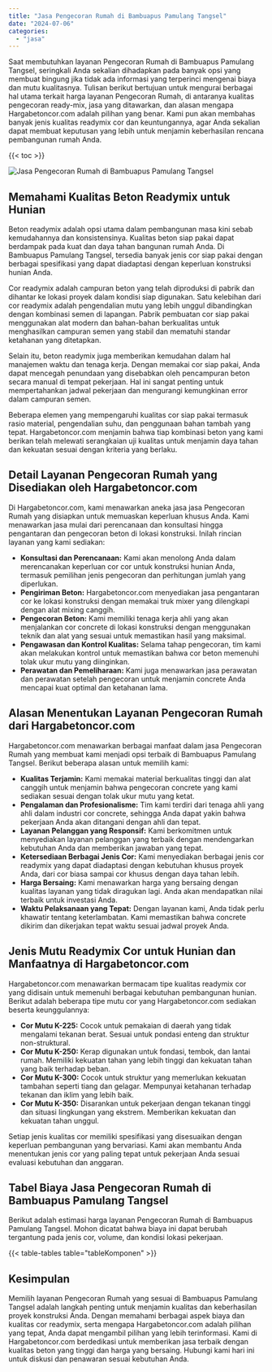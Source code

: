 ```yaml
---
title: "Jasa Pengecoran Rumah di Bambuapus Pamulang Tangsel"
date: "2024-07-06"
categories: 
  - "jasa"
---
```



Saat membutuhkan layanan Pengecoran Rumah di Bambuapus Pamulang Tangsel, seringkali Anda sekalian dihadapkan pada banyak opsi yang membuat bingung jika tidak ada informasi yang terperinci mengenai biaya dan mutu kualitasnya. Tulisan berikut bertujuan untuk mengurai berbagai hal utama terkait harga layanan Pengecoran Rumah, di antaranya kualitas pengecoran ready-mix, jasa yang ditawarkan, dan alasan mengapa Hargabetoncor.com adalah pilihan yang benar. Kami pun akan membahas banyak jenis kualitas readymix cor dan keuntungannya, agar Anda sekalian dapat membuat keputusan yang lebih untuk menjamin keberhasilan rencana pembangunan rumah Anda.

{{< toc >}}

![Jasa Pengecoran Rumah di Bambuapus Pamulang Tangsel](https://hargareadymixid.github.io/hbc/readymix-hbc%20(44).png)

## Memahami Kualitas Beton Readymix untuk Hunian

Beton readymix adalah opsi utama dalam pembangunan masa kini sebab kemudahannya dan konsistensinya. Kualitas beton siap pakai dapat berdampak pada kuat dan daya tahan bangunan rumah Anda. Di Bambuapus Pamulang Tangsel, tersedia banyak jenis cor siap pakai dengan berbagai spesifikasi yang dapat diadaptasi dengan keperluan konstruksi hunian Anda.

Cor readymix adalah campuran beton yang telah diproduksi di pabrik dan dihantar ke lokasi proyek dalam kondisi siap digunakan. Satu kelebihan dari cor readymix adalah pengendalian mutu yang lebih unggul dibandingkan dengan kombinasi semen di lapangan. Pabrik pembuatan cor siap pakai menggunakan alat modern dan bahan-bahan berkualitas untuk menghasilkan campuran semen yang stabil dan mematuhi standar ketahanan yang ditetapkan.

Selain itu, beton readymix juga memberikan kemudahan dalam hal manajemen waktu dan tenaga kerja. Dengan memakai cor siap pakai, Anda dapat mencegah penundaan yang disebabkan oleh pencampuran beton secara manual di tempat pekerjaan. Hal ini sangat penting untuk mempertahankan jadwal pekerjaan dan mengurangi kemungkinan error dalam campuran semen.

Beberapa elemen yang mempengaruhi kualitas cor siap pakai termasuk rasio material, pengendalian suhu, dan penggunaan bahan tambah yang tepat. Hargabetoncor.com menjamin bahwa tiap kombinasi beton yang kami berikan telah melewati serangkaian uji kualitas untuk menjamin daya tahan dan kekuatan sesuai dengan kriteria yang berlaku.

## Detail Layanan Pengecoran Rumah yang Disediakan oleh Hargabetoncor.com

Di Hargabetoncor.com, kami menawarkan aneka jasa jasa Pengecoran Rumah yang disiapkan untuk memuaskan keperluan khusus Anda. Kami menawarkan jasa mulai dari perencanaan dan konsultasi hingga pengantaran dan pengecoran beton di lokasi konstruksi. Inilah rincian layanan yang kami sediakan:

- **Konsultasi dan Perencanaan:** Kami akan menolong Anda dalam merencanakan keperluan cor cor untuk konstruksi hunian Anda, termasuk pemilihan jenis pengecoran dan perhitungan jumlah yang diperlukan.
- **Pengiriman Beton:** Hargabetoncor.com menyediakan jasa pengantaran cor ke lokasi konstruksi dengan memakai truk mixer yang dilengkapi dengan alat mixing canggih.
- **Pengecoran Beton:** Kami memiliki tenaga kerja ahli yang akan menjalankan cor concrete di lokasi konstruksi dengan menggunakan teknik dan alat yang sesuai untuk memastikan hasil yang maksimal.
- **Pengawasan dan Kontrol Kualitas:** Selama tahap pengecoran, tim kami akan melakukan kontrol untuk memastikan bahwa cor beton memenuhi tolak ukur mutu yang diinginkan.
- **Perawatan dan Pemeliharaan:** Kami juga menawarkan jasa perawatan dan perawatan setelah pengecoran untuk menjamin concrete Anda mencapai kuat optimal dan ketahanan lama.

## Alasan Menentukan Layanan Pengecoran Rumah dari Hargabetoncor.com

Hargabetoncor.com menawarkan berbagai manfaat dalam jasa Pengecoran Rumah yang membuat kami menjadi opsi terbaik di Bambuapus Pamulang Tangsel. Berikut beberapa alasan untuk memilih kami:

- **Kualitas Terjamin:** Kami memakai material berkualitas tinggi dan alat canggih untuk menjamin bahwa pengecoran concrete yang kami sediakan sesuai dengan tolak ukur mutu yang ketat.
- **Pengalaman dan Profesionalisme:** Tim kami terdiri dari tenaga ahli yang ahli dalam industri cor concrete, sehingga Anda dapat yakin bahwa pekerjaan Anda akan ditangani dengan ahli dan tepat.
- **Layanan Pelanggan yang Responsif:** Kami berkomitmen untuk menyediakan layanan pelanggan yang terbaik dengan mendengarkan kebutuhan Anda dan memberikan jawaban yang tepat.
- **Ketersediaan Berbagai Jenis Cor:** Kami menyediakan berbagai jenis cor readymix yang dapat diadaptasi dengan kebutuhan khusus proyek Anda, dari cor biasa sampai cor khusus dengan daya tahan lebih.
- **Harga Bersaing:** Kami menawarkan harga yang bersaing dengan kualitas layanan yang tidak diragukan lagi. Anda akan mendapatkan nilai terbaik untuk investasi Anda.
- **Waktu Pelaksanaan yang Tepat:** Dengan layanan kami, Anda tidak perlu khawatir tentang keterlambatan. Kami memastikan bahwa concrete dikirim dan dikerjakan tepat waktu sesuai jadwal proyek Anda.

## Jenis Mutu Readymix Cor untuk Hunian dan Manfaatnya di Hargabetoncor.com

Hargabetoncor.com menawarkan bermacam tipe kualitas readymix cor yang didisain untuk memenuhi berbagai kebutuhan pembangunan hunian. Berikut adalah beberapa tipe mutu cor yang Hargabetoncor.com sediakan beserta keunggulannya:

- **Cor Mutu K-225:** Cocok untuk pemakaian di daerah yang tidak mengalami tekanan berat. Sesuai untuk pondasi enteng dan struktur non-struktural.
- **Cor Mutu K-250:** Kerap digunakan untuk fondasi, tembok, dan lantai rumah. Memiliki kekuatan tahan yang lebih tinggi dan kekuatan tahan yang baik terhadap beban.
- **Cor Mutu K-300:** Cocok untuk struktur yang memerlukan kekuatan tambahan seperti tiang dan gelagar. Mempunyai ketahanan terhadap tekanan dan iklim yang lebih baik.
- **Cor Mutu K-350:** Disarankan untuk pekerjaan dengan tekanan tinggi dan situasi lingkungan yang ekstrem. Memberikan kekuatan dan kekuatan tahan unggul.

Setiap jenis kualitas cor memiliki spesifikasi yang disesuaikan dengan keperluan pembangunan yang bervariasi. Kami akan membantu Anda menentukan jenis cor yang paling tepat untuk pekerjaan Anda sesuai evaluasi kebutuhan dan anggaran.

## Tabel Biaya Jasa Pengecoran Rumah di Bambuapus Pamulang Tangsel

Berikut adalah estimasi harga layanan Pengecoran Rumah di Bambuapus Pamulang Tangsel. Mohon dicatat bahwa biaya ini dapat berubah tergantung pada jenis cor, volume, dan kondisi lokasi pekerjaan.

{{< table-tables table="tableKomponen" >}}

## Kesimpulan

Memilih layanan Pengecoran Rumah yang sesuai di Bambuapus Pamulang Tangsel adalah langkah penting untuk menjamin kualitas dan keberhasilan proyek konstruksi Anda. Dengan memahami berbagai aspek biaya dan kualitas cor readymix, serta mengapa Hargabetoncor.com adalah pilihan yang tepat, Anda dapat mengambil pilihan yang lebih terinformasi. Kami di Hargabetoncor.com berdedikasi untuk memberikan jasa terbaik dengan kualitas beton yang tinggi dan harga yang bersaing. Hubungi kami hari ini untuk diskusi dan penawaran sesuai kebutuhan Anda.

